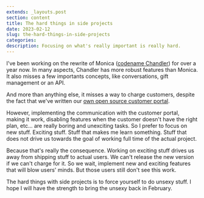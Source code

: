 ```yaml
---
extends: _layouts.post
section: content
title: The hard things in side projects
date: 2023-02-12
slug: the-hard-things-in-side-projects
categories:
description: Focusing on what's really important is really hard.
---
```


I've been working on the rewrite of Monica ([codename Chandler](https://github.com/monicahq/chandler)) for over a year now. In many aspects, Chandler has more robust features than Monica. It also misses a few importants concepts, like conversations, gift management or an API.

And more than anything else, it misses a way to charge customers, despite the fact that we've written our [own open source customer portal](https://github.com/monicahq/customers).

However, implementing the communication with the customer portal, making it work, disabling features when the customer doesn't have the right plan, etc... are really boring and unexciting tasks. So I prefer to focus on new stuff. Exciting stuff. Stuff that makes me learn something. Stuff that does not drive us towards the goal of working full time of the actual project.

Because that's really the consequence. Working on exciting stuff drives us away from shipping stuff to actual users. We can't release the new version if we can't charge for it. So we wait, implement new and exciting features that will blow users' minds. But those users still don't see this work.

The hard things with side projects is to force yourself to do unsexy stuff. I hope I will have the strength to bring the unsexy back in February.
